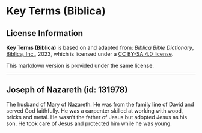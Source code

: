 # Key Terms (Biblica)

## License Information

**Key Terms (Biblica)** is based on and adapted from: _Biblica Bible Dictionary_, [Biblica, Inc.](https://www.biblica.com/), 2023, which is licensed under a [CC BY-SA 4.0 license](https://creativecommons.org/licenses/by-sa/4.0/legalcode.en).

This markdown version is provided under the same license.



--------------------------------

## Joseph of Nazareth (id: 131978)

The husband of Mary of Nazareth. He was from the family line of David and served God faithfully. He was a carpenter skilled at working with wood, bricks and metal. He wasn’t the father of Jesus but adopted Jesus as his son. He took care of Jesus and protected him while he was young.


